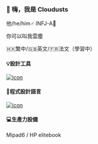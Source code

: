 ### 👋 嗨，我是 Cloudusts

他/he/him♂️ INFJ-A🔦

你可以叫我雲塵

🇭🇰繁中/🇬🇧英文/🇫🇷法文（學習中）

#### 💡設計工具

[![icon](https://skillicons.dev/icons?i=xd,figma&theme=dark)](https://skillicons.dev)

#### 📝程式設計語言

[![icon](https://skillicons.dev/icons?i=rust,php,js,electron&theme=dark)](https://skillicons.dev)

#### 💻生產力設備

Mipad6 / HP elitebook 
